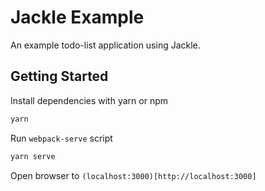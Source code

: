 # Jackle Example

An example todo-list application using Jackle.

## Getting Started

Install dependencies with yarn or npm​

```bash
yarn
```

Run `webpack-serve` script

```bash
yarn serve
```

Open browser to `(localhost:3000)[http://localhost:3000]`

